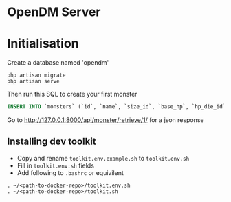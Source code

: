 # OpenDM Server

# Initialisation

Create a database named 'opendm'

````
php artisan migrate
php artisan serve
````

Then run this SQL to create your first monster

````SQL
INSERT INTO `monsters` (`id`, `name`, `size_id`, `base_hp`, `hp_die_id`, `hp_die_count`, `armor_id`, `speed`, `strength`, `dexterity`, `constitution`, `intelligence`, `wisdom`, `charisma`, `challenge_id`, `created_at`, `updated_at`) VALUES (NULL, 'Orc', '3', '6', '3', '2', '4', '30', '16', '12', '16', '7', '11', '10', '4', NULL, NULL)
````

Go to http://127.0.0.1:8000/api/monster/retrieve/1/ for a json response


## Installing dev toolkit
- Copy and rename `toolkit.env.example.sh` to `toolkit.env.sh`
- Fill in `toolkit.env.sh` fields
- Add following to `.bashrc` or equivilent
```
. ~/<path-to-docker-repo>/toolkit.env.sh
. ~/<path-to-docker-repo>/toolkit.sh
```
